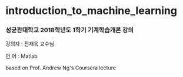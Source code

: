 # introduction_to_machine_learning

### 성균관대학교 2018학년도 1학기 기계학습개론 강의

강의자 : 전재욱 교수님

언  어 : Matlab

based on Prof. Andrew Ng's Coursera lecture
